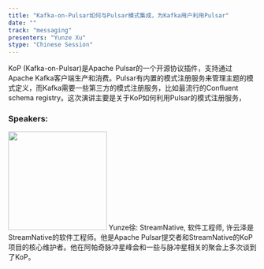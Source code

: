 ```yaml
---
title: "Kafka-on-Pulsar如何与Pulsar模式集成，为Kafka用户利用Pulsar"
date: "" 
track: "messaging"
presenters: "Yunze Xu"
stype: "Chinese Session"
---
```

KoP (Kafka-on-Pulsar)是Apache Pulsar的一个开源协议插件，支持通过Apache Kafka客户端生产和消费。Pulsar有内置的模式注册服务来管理主题的模式定义，而Kafka需要一些第三方的模式注册服务，比如最流行的Confluent schema registry。这次演讲主要是关于KoP如何利用Pulsar的模式注册服务，
 ### Speakers: 
 <img src="images/speaker/1190.png" width="200" />
 Yunze徐: StreamNative, 软件工程师, 许云泽是StreamNative的软件工程师。他是Apache Pulsar提交者和StreamNative的KoP项目的核心维护者。他在阿帕奇脉冲星峰会和一些与脉冲星相关的聚会上多次谈到了KoP。
 